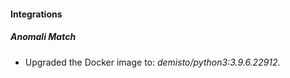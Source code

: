 #### Integrations
##### Anomali Match
- Upgraded the Docker image to: *demisto/python3:3.9.6.22912*.
